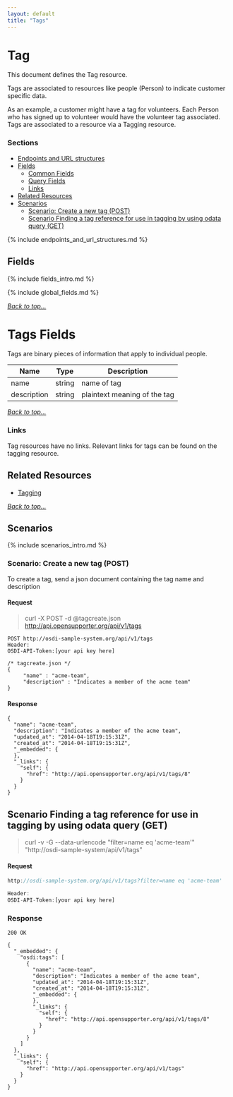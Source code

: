 ```yaml
---
layout: default
title: "Tags"
---
```

# Tag
This document defines the Tag resource.

Tags are associated to resources like people (Person) to indicate customer specific data.  

As an example, a customer might have a tag for volunteers.  Each Person who has signed up to volunteer would have the volunteer tag associated.  Tags are associated to a resource via a Tagging resource.

### Sections

* [Endpoints and URL structures](#endpoints-and-url-structures)
* [Fields](#fields)
    * [Common Fields](#common-fields)
    * [Query Fields](#query-fields)  
    * [Links](#links)
* [Related Resources](#related-resources)
* [Scenarios](#scenarios)
    * [Scenario: Create a new tag (POST)](#scenario-create-a-new-tag-post)
    * [Scenario Finding a tag reference for use in tagging by using odata query (GET)](scenario-finding-a-tag-reference-for-use-in-tagging-by-using-odata-query-get)


{% include endpoints_and_url_structures.md %}

## Fields

{% include fields_intro.md %}

{% include global_fields.md %}

_[Back to top...](#)_


# Tags Fields
Tags are binary pieces of information that apply to individual people.

|Name   |Type   |Description
|---    |---    |---
|name   |string |name of tag
|description    |string |plaintext meaning of the tag


_[Back to top...](#)_


### Links
Tag resources have no links. Relevant links for tags can be found on the tagging resource.

## Related Resources
* [Tagging](tagging.md)

_[Back to top...](#)_

## Scenarios

{% include scenarios_intro.md %}

### Scenario: Create a new tag (POST)

To create a tag, send a json document containing the tag name and description

#### Request

> curl -X POST -d @tagcreate.json http://api.opensupporter.org/api/v1/tags

```
POST http://osdi-sample-system.org/api/v1/tags
Header:
OSDI-API-Token:[your api key here]

/* tagcreate.json */
{
     "name" : "acme-team",
     "description" : "Indicates a member of the acme team"
}
```

#### Response

```
{
  "name": "acme-team",
  "description": "Indicates a member of the acme team",
  "updated_at": "2014-04-18T19:15:31Z",
  "created_at": "2014-04-18T19:15:31Z",
  "_embedded": {
  },
  "_links": {
    "self": {
      "href": "http://api.opensupporter.org/api/v1/tags/8"
    }
  }
}
```

## Scenario Finding a tag reference for use in tagging by using odata query (GET)

> curl -v -G --data-urlencode "filter=name eq 'acme-team'" "http://osdi-sample-system/api/v1/tags"

#### Request
````javascript
http://osdi-sample-system.org/api/v1/tags?filter=name eq 'acme-team'

Header:
OSDI-API-Token:[your api key here]
````

### Response
```
200 OK

{
  "_embedded": {
    "osdi:tags": [
      {
        "name": "acme-team",
        "description": "Indicates a member of the acme team",
        "updated_at": "2014-04-18T19:15:31Z",
        "created_at": "2014-04-18T19:15:31Z",
        "_embedded": {
        },
        "_links": {
          "self": {
            "href": "http://api.opensupporter.org/api/v1/tags/8"
          }
        }
      }
    ]
  },
  "_links": {
    "self": {
      "href": "http://api.opensupporter.org/api/v1/tags"
    }
  }
}
```
